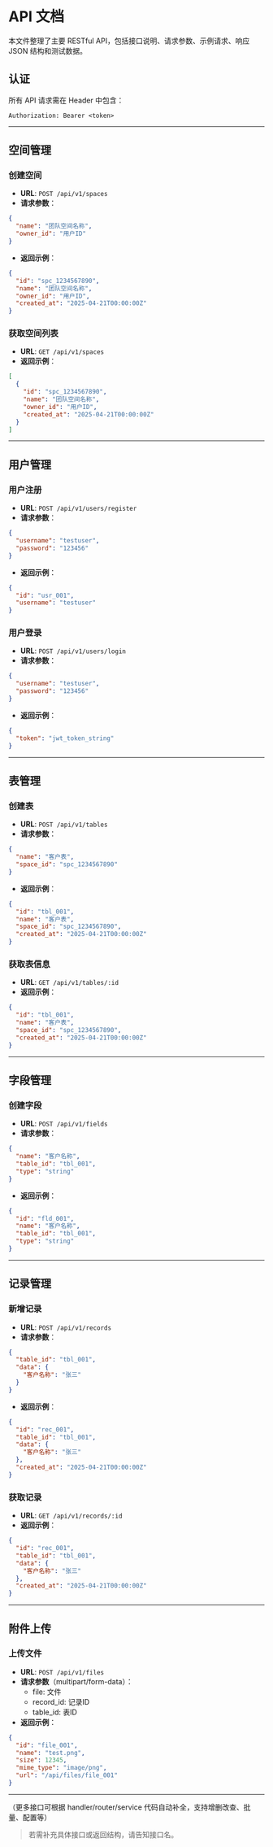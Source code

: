 # API 文档

本文件整理了主要 RESTful API，包括接口说明、请求参数、示例请求、响应 JSON 结构和测试数据。

## 认证
所有 API 请求需在 Header 中包含：
```
Authorization: Bearer <token>
```

---

## 空间管理

### 创建空间
- **URL**: `POST /api/v1/spaces`
- **请求参数**：
```json
{
  "name": "团队空间名称",
  "owner_id": "用户ID"
}
```
- **返回示例**：
```json
{
  "id": "spc_1234567890",
  "name": "团队空间名称",
  "owner_id": "用户ID",
  "created_at": "2025-04-21T00:00:00Z"
}
```

### 获取空间列表
- **URL**: `GET /api/v1/spaces`
- **返回示例**：
```json
[
  {
    "id": "spc_1234567890",
    "name": "团队空间名称",
    "owner_id": "用户ID",
    "created_at": "2025-04-21T00:00:00Z"
  }
]
```

---

## 用户管理

### 用户注册
- **URL**: `POST /api/v1/users/register`
- **请求参数**：
```json
{
  "username": "testuser",
  "password": "123456"
}
```
- **返回示例**：
```json
{
  "id": "usr_001",
  "username": "testuser"
}
```

### 用户登录
- **URL**: `POST /api/v1/users/login`
- **请求参数**：
```json
{
  "username": "testuser",
  "password": "123456"
}
```
- **返回示例**：
```json
{
  "token": "jwt_token_string"
}
```

---

## 表管理

### 创建表
- **URL**: `POST /api/v1/tables`
- **请求参数**：
```json
{
  "name": "客户表",
  "space_id": "spc_1234567890"
}
```
- **返回示例**：
```json
{
  "id": "tbl_001",
  "name": "客户表",
  "space_id": "spc_1234567890",
  "created_at": "2025-04-21T00:00:00Z"
}
```

### 获取表信息
- **URL**: `GET /api/v1/tables/:id`
- **返回示例**：
```json
{
  "id": "tbl_001",
  "name": "客户表",
  "space_id": "spc_1234567890",
  "created_at": "2025-04-21T00:00:00Z"
}
```

---

## 字段管理

### 创建字段
- **URL**: `POST /api/v1/fields`
- **请求参数**：
```json
{
  "name": "客户名称",
  "table_id": "tbl_001",
  "type": "string"
}
```
- **返回示例**：
```json
{
  "id": "fld_001",
  "name": "客户名称",
  "table_id": "tbl_001",
  "type": "string"
}
```

---

## 记录管理

### 新增记录
- **URL**: `POST /api/v1/records`
- **请求参数**：
```json
{
  "table_id": "tbl_001",
  "data": {
    "客户名称": "张三"
  }
}
```
- **返回示例**：
```json
{
  "id": "rec_001",
  "table_id": "tbl_001",
  "data": {
    "客户名称": "张三"
  },
  "created_at": "2025-04-21T00:00:00Z"
}
```

### 获取记录
- **URL**: `GET /api/v1/records/:id`
- **返回示例**：
```json
{
  "id": "rec_001",
  "table_id": "tbl_001",
  "data": {
    "客户名称": "张三"
  },
  "created_at": "2025-04-21T00:00:00Z"
}
```

---

## 附件上传

### 上传文件
- **URL**: `POST /api/v1/files`
- **请求参数**（multipart/form-data）：
  - file: 文件
  - record_id: 记录ID
  - table_id: 表ID
- **返回示例**：
```json
{
  "id": "file_001",
  "name": "test.png",
  "size": 12345,
  "mime_type": "image/png",
  "url": "/api/files/file_001"
}
```

---

（更多接口可根据 handler/router/service 代码自动补全，支持增删改查、批量、配置等）

> 若需补充具体接口或返回结构，请告知接口名。
